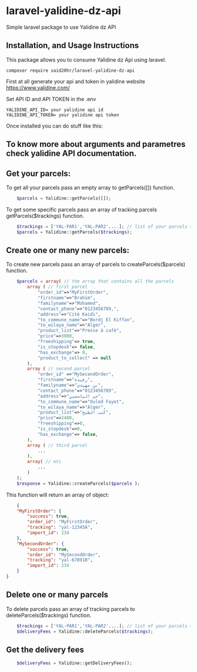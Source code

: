 # laravel-yalidine-dz-api
Simple laravel package to use Yalidine dz API
## Installation, and Usage Instructions

This package allows you to consume Yalidine dz Api using laravel.

```cli
composer require said20hr/laravel-yalidine-dz-api
```
First at all generate your api and token in yalidine website https://www.yalidine.com/

Set  API ID and API TOKEN in the .env  
```env
YALIDINE_API_ID= your yalidine api id
YALIDINE_API_TOKEN= your yalidine api token
```
Once installed you can do stuff like this:

## To know more about arguments and parametres check yalidine API documentation.

## Get your parcels:

To get all your parcels pass an empty array to getParcels([]) function.
```php
    $parcels = Yalidine::getParcels([]);
```

To get some specific parcels pass an array of tracking parcels getParcels($trackings) function.
```php
    $trackings = ['YAL-PAR1','YAL-PAR2'....]; // list of your parcels tracking 
    $parcels = Yalidine::getParcels($trackings);
```

## Create one or many new parcels:

To create new parcels pass an array of parcels to createParcels($parcels) function.
```php
    $parcels = array( // the array that contains all the parcels
        array ( // first parcel
            "order_id"=>"MyFirstOrder",
            "firstname"=>"Brahim",
            "familyname"=>"Mohamed",
            "contact_phone"=>"0123456789,",
            "address"=>"Cité Kaidi",
            "to_commune_name"=>"Bordj El Kiffan",
            "to_wilaya_name"=>"Alger",
            "product_list"=>"Presse à café",
            "price"=>3000,
            "freeshipping"=> true,
            "is_stopdesk"=> false,
            "has_exchange"=> 0,
            "product_to_collect" => null
        ),
        array ( // second parcel
            "order_id" =>"MySecondOrder",
            "firstname"=>"رفيدة",
            "familyname"=>"بن مهيدي",
            "contact_phone"=>"0123456789",
            "address"=>"حي الياسمين",
            "to_commune_name"=>"Ouled Fayet",
            "to_wilaya_name"=>"Alger",
            "product_list"=>"كتب الطبخ",
            "price"=>2400,
            "freeshipping"=>0,
            "is_stopdesk"=>0,
            "has_exchange"=> false,
        ),
        array ( // third parcel
            ...
        ),
        array( // etc
            ...
        )
    );
    $response = Yalidine::createParcels($parcels );
```
This function will return an array of object:
```json
    {
    "MyFirstOrder": {
        "success": true,
        "order_id": "MyFirstOrder",
        "tracking": "yal-12345A",
        "import_id": 234
    },
    "MySecondOrder": {
        "success": true,
        "order_id": "MySecondOrder",
        "tracking": "yal-67891B",
        "import_id": 234
    }
}
```

## Delete one or many parcels

To delete parcels pass an array of tracking parcels to deleteParcels($trackings) function.
```php
    $trackings = ['YAL-PAR1','YAL-PAR2'....]; // list of your parcels tracking 
    $deliveryFees = Yalidine::deleteParcels($trackings);
```

## Get the delivery fees
```php
    $deliveryFees = Yalidine::getDeliveryFees();
```
